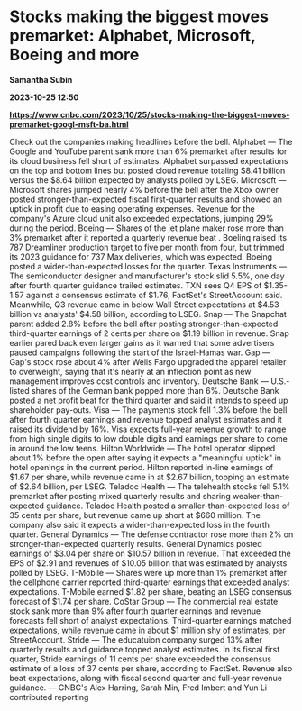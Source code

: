 # Stocks making the biggest moves premarket: Alphabet, Microsoft, Boeing and more
**Samantha Subin**

**2023-10-25 12:50**

**https://www.cnbc.com/2023/10/25/stocks-making-the-biggest-moves-premarket-googl-msft-ba.html**

Check out the companies making headlines before the bell. Alphabet — The Google and YouTube parent sank more than 6% premarket after results for its cloud business fell short of estimates. Alphabet surpassed expectations on the top and bottom lines but posted cloud revenue totaling $8.41 billion versus the $8.64 billion expected by analysts polled by LSEG. Microsoft — Microsoft shares jumped nearly 4% before the bell after the Xbox owner posted stronger-than-expected fiscal first-quarter results and showed an uptick in profit due to easing operating expenses. Revenue for the company's Azure cloud unit also exceeded expectations, jumping 29% during the period. Boeing — Shares of the jet plane maker rose more than 3% premarket after it reported a quarterly revenue beat . Boeling raised its 787 Dreamliner production target to five per month from four, but trimmed its 2023 guidance for 737 Max deliveries, which was expected. Boeing posted a wider-than-expected losses for the quarter. Texas Instruments —The semiconductor designer and manufacturer's stock slid 5.5%, one day after fourth quarter guidance trailed estimates. TXN sees Q4 EPS of $1.35-1.57 against a consensus estimate of $1.76, FactSet's StreetAccount said. Meanwhile, Q3 revenue came in below Wall Street expectations at $4.53 billion vs analysts' $4.58 billion, according to LSEG. Snap — The Snapchat parent added 2.8% before the bell after posting stronger-than-expected third-quarter earnings of 2 cents per share on $1.19 billion in revenue. Snap earlier pared back even larger gains as it warned that some advertisers paused campaigns following the start of the Israel-Hamas war. Gap — Gap's stock rose about 4% after Wells Fargo upgraded the apparel retailer to overweight, saying that it's nearly at an inflection point as new management improves cost controls and inventory. Deutsche Bank — U.S.-listed shares of the German bank popped more than 6%. Deutsche Bank posted a net profit beat for the third quarter and said it intends to speed up shareholder pay-outs. Visa — The payments stock fell 1.3% before the bell after fourth quarter earnings and revenue topped analyst estimates and it raised its dividend by 16%. Visa expects full-year revenue growth to range from high single digits to low double digits and earnings per share to come in around the low teens. Hilton Worldwide — The hotel operator slipped about 1% before the open after saying it expects a "meaningful uptick" in hotel openings in the current period. Hilton reported in-line earnings of $1.67 per share, while revenue came in at $2.67 billion, topping an estimate of $2.64 billion, per LSEG. Teladoc Health — The telehealth stocks fell 5.1% premarket after posting mixed quarterly results and sharing weaker-than-expected guidance. Teladoc Health posted a smaller-than-expected loss of 35 cents per share, but revenue came up short at $660 million. The company also said it expects a wider-than-expected loss in the fourth quarter. General Dynamics — The defense contractor rose more than 2% on stronger-than-expected quarterly results. General Dynamics posted earnings of $3.04 per share on $10.57 billion in revenue. That exceeded the EPS of $2.91 and revenues of $10.05 billion that was estimated by analysts polled by LSEG. T-Mobile — Shares were up more than 1% premarket after the cellphone carrier reported third-quarter earnings that exceeded analyst expectations. T-Mobile earned $1.82 per share, beating an LSEG consensus forecast of $1.74 per share. CoStar Group — The commercial real estate stock sank more than 9% after fourth quarter earnings and revenue forecasts fell short of analyst expectations. Third-quarter earnings matched expectations, while revenue came in about $1 million shy of estimates, per StreetAccount. Stride — The educatuion company surged 13% after quarterly results and guidance topped analyst estimates. In its fiscal first quarter, Stride earnings of 11 cents per share exceeded the consensus estimate of a loss of 37 cents per share, according to FactSet. Revenue also beat expectations, along with fiscal second quarter and full-year revenue guidance. — CNBC's Alex Harring, Sarah Min, Fred Imbert and Yun Li contributed reporting